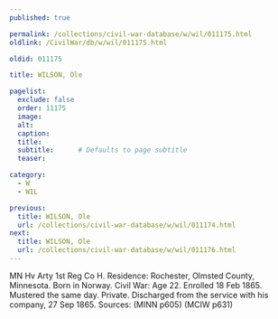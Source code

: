 ```yaml
---
published: true

permalink: /collections/civil-war-database/w/wil/011175.html
oldlink: /CivilWar/db/w/wil/011175.html

oldid: 011175

title: WILSON, Ole

pagelist:
  exclude: false
  order: 11175
  image: 
  alt:
  caption:
  title:
  subtitle:      # Defaults to page subtitle
  teaser:

category: 
  - W 
  - WIL

previous:
  title: WILSON, Ole
  url: /collections/civil-war-database/w/wil/011174.html  
next:
  title: WILSON, Ole
  url: /collections/civil-war-database/w/wil/011176.html   
---
```

MN Hv Arty 1st Reg Co H. Residence: Rochester, Olmsted County, Minnesota. Born in Norway. Civil War: Age 22. Enrolled 18 Feb 1865. Mustered the same day. Private. Discharged from the service with his company, 27 Sep 1865. Sources: (MINN p605) (MCIW p631)